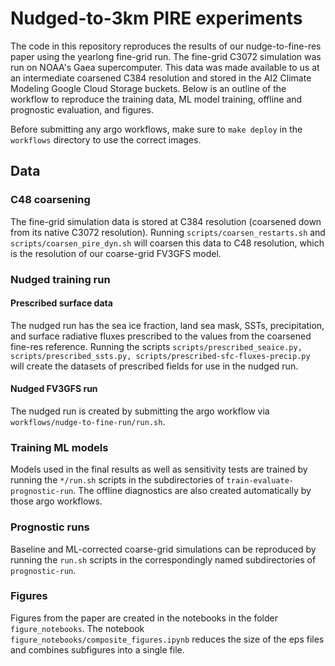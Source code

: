 # Nudged-to-3km PIRE experiments

The code in this repository reproduces the results of our nudge-to-fine-res paper using the yearlong fine-grid run. 
The fine-grid C3072 simulation was run on NOAA's Gaea supercomputer. 
This data was made available to us at an intermediate coarsened C384 resolution and stored in the AI2 Climate Modeling Google Cloud Storage buckets.
Below is an outline of the workflow to reproduce the training data, ML model training, offline and prognostic evaluation, and figures.

Before submitting any argo workflows, make sure to `make deploy` in the `workflows` directory to use the correct images.

## Data

### C48 coarsening
The fine-grid simulation data is stored at C384 resolution (coarsened down from its native C3072 resolution).
Running `scripts/coarsen_restarts.sh` and `scripts/coarsen_pire_dyn.sh` will coarsen this data to C48 resolution, which is the resolution of our coarse-grid FV3GFS model.

### Nudged training run

#### Prescribed surface data
The nudged run has the sea ice fraction, land sea mask, SSTs, precipitation, and surface radiative fluxes prescribed to the values from the coarsened fine-res reference.
Running the scripts `scripts/prescribed_seaice.py, scripts/prescribed_ssts.py, scripts/prescribed-sfc-fluxes-precip.py` will create the datasets of prescribed fields for use in the nudged run.

#### Nudged FV3GFS run
The nudged run is created by submitting the argo workflow via `workflows/nudge-to-fine-run/run.sh`.

### Training ML models
Models used in the final results as well as sensitivity tests are trained by running the `*/run.sh` scripts in the subdirectories of `train-evaluate-prognostic-run`.
The offline diagnostics are also created automatically by those argo workflows.


### Prognostic runs
Baseline and ML-corrected coarse-grid simulations can be reproduced by running the `run.sh` scripts in the correspondingly named subdirectories of `prognostic-run`.

### Figures
Figures from the paper are created in the notebooks in the folder `figure_notebooks`. The notebook `figure_notebooks/composite_figures.ipynb` reduces the size of the eps files and combines subfigures into a single file.